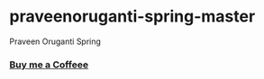 # praveenoruganti-spring-master
 Praveen Oruganti Spring

### [Buy me a Coffeee](http://bit.ly/2WryDT8)
